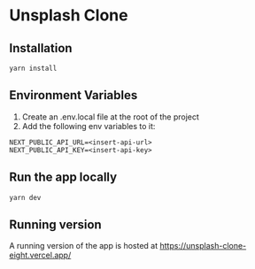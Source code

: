 # Unsplash Clone

## Installation

```
yarn install
```

## Environment Variables

1. Create an .env.local file at the root of the project
2. Add the following env variables to it:

```
NEXT_PUBLIC_API_URL=<insert-api-url>
NEXT_PUBLIC_API_KEY=<insert-api-key>
```

## Run the app locally

```
yarn dev
```

## Running version

A running version of the app is hosted at https://unsplash-clone-eight.vercel.app/
